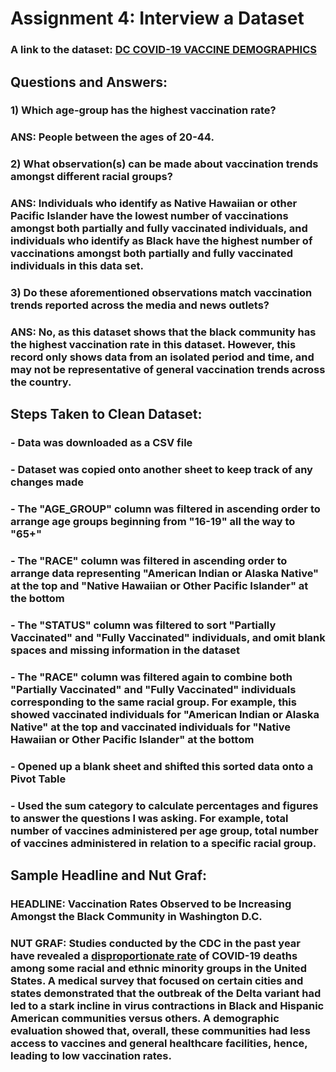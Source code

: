 # __Assignment 4: Interview a Dataset__

### A link to the dataset: [DC COVID-19 VACCINE DEMOGRAPHICS](https://opendata.dc.gov/datasets/dc-covid-19-vaccine-demographics/explore)

## Questions and Answers:

### 1) Which age-group has the highest vaccination rate?
### ANS: People between the ages of 20-44. 

### 2) What observation(s) can be made about vaccination trends amongst different racial groups?
### ANS: Individuals who identify as Native Hawaiian or other Pacific Islander have the lowest number of vaccinations amongst both partially and fully vaccinated individuals, and individuals who identify as Black have the highest number of vaccinations amongst both partially and fully vaccinated individuals in this data set.

### 3) Do these aforementioned observations match vaccination trends reported across the media and news outlets?
### ANS: No, as this dataset shows that the black community has the highest vaccination rate in this dataset. However, this record only shows data from an isolated period and time, and may not be representative of general vaccination trends across the country.

## Steps Taken to Clean Dataset:

### - Data was downloaded as a CSV file
### - Dataset was copied onto another sheet to keep track of any changes made
### - The "AGE_GROUP" column was filtered in ascending order to arrange age groups beginning from "16-19" all the way to "65+"
### - The "RACE" column was filtered in ascending order to arrange data representing "American Indian or Alaska Native" at the top and "Native Hawaiian or Other Pacific Islander" at the bottom
### - The "STATUS" column was filtered to sort "Partially Vaccinated" and "Fully Vaccinated" individuals, and omit blank spaces and missing information in the dataset
### - The "RACE" column was filtered again to combine both "Partially Vaccinated" and "Fully Vaccinated" individuals corresponding to the same racial group. For example, this showed vaccinated individuals for "American Indian or Alaska Native" at the top and vaccinated individuals for "Native Hawaiian or Other Pacific Islander" at the bottom
### - Opened up a blank sheet and shifted this sorted data onto a Pivot Table 
### - Used the sum category to calculate percentages and figures to answer the questions I was asking. For example, total number of vaccines administered per age group, total number of vaccines administered in relation to a specific racial group.

## Sample Headline and Nut Graf:

### HEADLINE: Vaccination Rates Observed to be Increasing Amongst the Black Community in Washington D.C. 

### NUT GRAF: Studies conducted by the CDC in the past year have revealed a [disproportionate rate](https://www.cdc.gov/coronavirus/2019-ncov/community/health-equity/racial-ethnic-disparities/disparities-deaths.html) of COVID-19 deaths among some racial and ethnic minority groups in the United States. A medical survey that focused on certain cities and states demonstrated that the outbreak of the Delta variant had led to a stark incline in virus contractions in Black and Hispanic American communities versus others. A demographic evaluation showed that, overall, these communities had less access to vaccines and general healthcare facilities, hence, leading to low vaccination rates.


